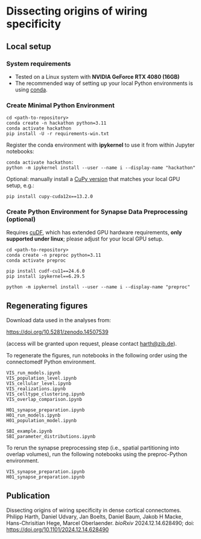 # Dissecting origins of wiring specificity

## Local setup

### System requirements
- Tested on a Linux system with **NVIDIA GeForce RTX 4080 (16GB)** 
- The recommended way of setting up your local Python environments is using [conda](https://docs.conda.io/projects/conda/en/stable/user-guide/index.html).

### Create Minimal Python Environment 
```
cd <path-to-repository>
conda create -n hackathon python=3.11
conda activate hackathon
pip install -U -r requirements-win.txt
```
Register the conda environment with **ipykernel** to use it from within Jupyter notebooks:
```
conda activate hackathon:
python -m ipykernel install --user --name i --display-name "hackathon"
```
Optional: manually install a [CuPy version](https://docs.cupy.dev/en/stable/install.html) that matches your local GPU setup, e.g.:
```
pip install cupy-cuda12x==13.2.0
```
### Create Python Environment for Synapse Data Preprocessing (optional) 
Requires [cuDF](https://github.com/rapidsai/cudf), which has extended GPU hardware requirements, **only supported under linux**; please adjust for your local GPU setup.
```
cd <path-to-repository>
conda create -n preproc python=3.11
conda activate preproc 

pip install cudf-cu11==24.6.0
pip install ipykernel==6.29.5

python -m ipykernel install --user --name i --display-name "preproc"
```

## Regenerating figures

Download data used in the analyses from:

https://doi.org/10.5281/zenodo.14507539 

(access will be granted upon request, please contact <harth@zib.de>).

To regenerate the figures, run notebooks in the following order  using the connectomedf Python environment.
```
VIS_run_models.ipynb
VIS_population_level.ipynb
VIS_cellular_level.ipynb
VIS_realizations.ipynb
VIS_celltype_clustering.ipynb
VIS_overlap_comparison.ipynb

H01_synapse_preparation.ipynb
H01_run_models.ipynb
H01_population_model.ipynb

SBI_example.ipynb
SBI_parameter_distributions.ipynb
```

To rerun the synapse preprocessing step (i.e., spatial partitioning into overlap volumes), run the following notebooks using the preproc-Python environment.
```
VIS_synapse_preparation.ipynb
H01_synapse_preparation.ipynb 
```

## Publication
Dissecting origins of wiring specificity in dense cortical connectomes.
Philipp Harth, Daniel Udvary, Jan Boelts, Daniel Baum, Jakob H Macke, Hans-Chrisitian Hege, Marcel Oberlaender.
*bioRxiv* 2024.12.14.628490; doi: https://doi.org/10.1101/2024.12.14.628490
